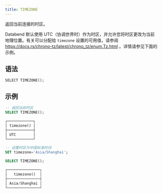 ```yaml
---
title: TIMEZONE
---
```


返回当前连接的时区。

Databend 默认使用 UTC（协调世界时）作为时区，并允许您将时区更改为当前地理位置。有关可以分配给 `timezone` 设置的可用值，请参阅 https://docs.rs/chrono-tz/latest/chrono_tz/enum.Tz.html 。详情请参见下面的示例。

## 语法

```
SELECT TIMEZONE();
```

## 示例

```sql
-- 返回当前时区
SELECT TIMEZONE();

┌────────────┐
│ timezone() │
├────────────┤
│ UTC        │
└────────────┘

-- 设置时区为中国标准时间
SET timezone='Asia/Shanghai';

SELECT TIMEZONE();

┌───────────────┐
│   timezone()  │
├───────────────┤
│ Asia/Shanghai │
└───────────────┘
```
